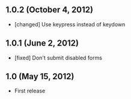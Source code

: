## 1.0.2 (October 4, 2012)

  * [changed] Use keypress instead of keydown

## 1.0.1 (June 2, 2012)

  * [fixed] Don't submit disabled forms

## 1.0 (May 15, 2012)

  * First release
